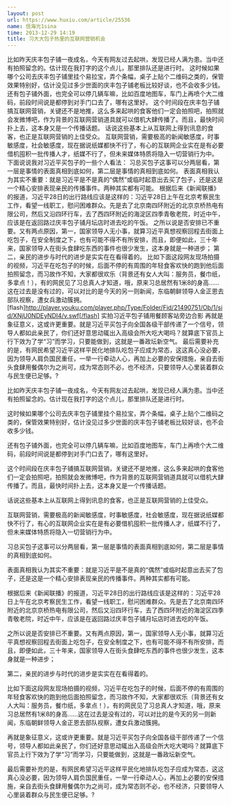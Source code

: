 ```yaml
---
layout: post
url: https://www.huxiu.com/article/25536
name: 信海光1sina
time: 2013-12-29 14:19
title: 习大大包子热里的互联网营销机会
---
```

比如昨天庆丰包子铺一夜成名，今天有网友过去起哄，发现已经人满为患。当中还有拍照留念的。估计现在我打字的这个点儿，那里排队还是进行时。 这时候如果哪个公司去庆丰包子铺里挂个易拉宝，弄个条幅，桌子上贴个二维码之类的，保管效果特别好，估计没见过多少世面的庆丰包子铺老板比较好谈，也不会收多少钱。 还有包子铺外面，也完全可以停几辆车嘛，比如百度地图车，车门上再喷个大二维码，前段时间说是都停到对手门口去了，哪有这里好。 这个时间段在庆丰包子铺搞互联网营销，关键还不是地推，这么多来起哄的食客他们一定会拍照吧，拍照就会发微博吧，作为背景的互联网营销道具就可以借机大肆传播了。而且，最快时间扑上去，这本身又是一个传播话题。 话说这些基本上从互联网上得到讯息的食客，也正是互联网营销的上佳受众。 互联网营销，需要极高的新闻敏感度，时事敏感度，社会敏感度，现在据说纸媒都快不行了，有心的互联网企业实在是有必要借机囤积一批传播人才，纸媒不行了，但未来媒体特质将隐入一切营销行为中。 下面说说我对习近平买包子的一些个人看法： 习总买包子这事可以分两层看，第一层是事情的表面真相到底如何，第二层是事情的真相到底如何。 表面真相我认为其实不重要：就是习近平是不是真的“偶然”或临时起意出去买了包子，还是这是一个精心安排表现亲民的传播事件。两种其实都有可能。 根据后来《新闻联播》的报道，习近平28日的出行路线应该是这样的：习近平28日上午在北京考察民生工作，看望一线职工，慰问困难群众。先是去了北京南四环附近的北京京桥热电有限公司，然后又沿四环行车，去了西四环附近的海淀区四季青敬老院，时近中午，应该是在返回路过庆丰包子铺月坛店时进去吃的午饭。 之所以说是否安排已不重要。又有两点原因，第一，国家领导人无小事，就算习近平真想视察回程去街面上吃包子，在安全制度之下，也有可能不得不有所安排，而且，即便如此，三十年来，国家领导人在街头食肆吃东西的事件也很少发生，这本身就是一种进步； 第二，亲民的进步与时代的进步是实实在在看得着的。 比如下面这段网友现场拍摄的视频，习近平在吃包子的时候，后面不停的有周围的年轻食客欢快的跑到他后面拍照留念，而习故作不知，大家都很欢乐（背景还有女人大叫：服务员，餐巾纸，多拿点！），有的网民见了习总真人才知道，哦，原来习总居然有1米8的身高......这在过去是没有过的，可以对比的是今天的另一则新闻，东临朝鲜领导人金正恩去部队视察，遭女兵激动簇拥。 [flash]http://player.youku.com/player.php/Type/Folder/Fid/21490751/Ob/1/sid/XNjU0NDEyNDI4/v.swf[/flash] 实拍习近平包子铺用餐顾客站旁边合影 再就是象征意义，这或许更重要。就是习近平买包子向全国各级干部传递了一个信号，领导人都如此亲民了，你们还好意思动辄出入高级会所大吃大喝吗？就算底下官员上行下效为了学“习”而学习，只要能做到，这就是一番政坛新空气。 最后需要补充的是，有网民希望习近平这样平民化地排队吃包子应成为常态，这这真心没必要，因为领导人肩负国民重任，一举一行牵动人心，再加上必要的安保措施，亲自去街头食肆用餐偶尔为之尚可，成为常态则不必，也不经济，只要领导人心里装着群众与民生便已足够。?

比如昨天庆丰包子铺一夜成名，今天有网友过去起哄，发现已经人满为患。当中还有拍照留念的。估计现在我打字的这个点儿，那里排队还是进行时。

这时候如果哪个公司去庆丰包子铺里挂个易拉宝，弄个条幅，桌子上贴个二维码之类的，保管效果特别好，估计没见过多少世面的庆丰包子铺老板比较好谈，也不会收多少钱。

还有包子铺外面，也完全可以停几辆车嘛，比如百度地图车，车门上再喷个大二维码，前段时间说是都停到对手门口去了，哪有这里好。

这个时间段在庆丰包子铺搞互联网营销，关键还不是地推，这么多来起哄的食客他们一定会拍照吧，拍照就会发微博吧，作为背景的互联网营销道具就可以借机大肆传播了。而且，最快时间扑上去，这本身又是一个传播话题。

话说这些基本上从互联网上得到讯息的食客，也正是互联网营销的上佳受众。

互联网营销，需要极高的新闻敏感度，时事敏感度，社会敏感度，现在据说纸媒都快不行了，有心的互联网企业实在是有必要借机囤积一批传播人才，纸媒不行了，但未来媒体特质将隐入一切营销行为中。

习总买包子这事可以分两层看，第一层是事情的表面真相到底如何，第二层是事情的真相到底如何。

表面真相我认为其实不重要：就是习近平是不是真的“偶然”或临时起意出去买了包子，还是这是一个精心安排表现亲民的传播事件。两种其实都有可能。

根据后来《新闻联播》的报道，习近平28日的出行路线应该是这样的：习近平28日上午在北京考察民生工作，看望一线职工，慰问困难群众。先是去了北京南四环附近的北京京桥热电有限公司，然后又沿四环行车，去了西四环附近的海淀区四季青敬老院，时近中午，应该是在返回路过庆丰包子铺月坛店时进去吃的午饭。

之所以说是否安排已不重要。又有两点原因，第一，国家领导人无小事，就算习近平真想视察回程去街面上吃包子，在安全制度之下，也有可能不得不有所安排，而且，即便如此，三十年来，国家领导人在街头食肆吃东西的事件也很少发生，这本身就是一种进步；

第二，亲民的进步与时代的进步是实实在在看得着的。

比如下面这段网友现场拍摄的视频，习近平在吃包子的时候，后面不停的有周围的年轻食客欢快的跑到他后面拍照留念，而习故作不知，大家都很欢乐（背景还有女人大叫：服务员，餐巾纸，多拿点！），有的网民见了习总真人才知道，哦，原来习总居然有1米8的身高......这在过去是没有过的，可以对比的是今天的另一则新闻，东临朝鲜领导人金正恩去部队视察，遭女兵激动簇拥。

再就是象征意义，这或许更重要。就是习近平买包子向全国各级干部传递了一个信号，领导人都如此亲民了，你们还好意思动辄出入高级会所大吃大喝吗？就算底下官员上行下效为了学“习”而学习，只要能做到，这就是一番政坛新空气。

最后需要补充的是，有网民希望习近平这样平民化地排队吃包子应成为常态，这这真心没必要，因为领导人肩负国民重任，一举一行牵动人心，再加上必要的安保措施，亲自去街头食肆用餐偶尔为之尚可，成为常态则不必，也不经济，只要领导人心里装着群众与民生便已足够。?

